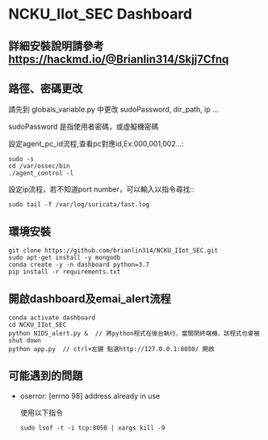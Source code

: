 # NCKU_IIot_SEC Dashboard
## 詳細安裝說明請參考 https://hackmd.io/@Brianlin314/Skjj7Cfnq
## 路徑、密碼更改
請先到 globals_variable.py 中更改 sudoPassword, dir_path, ip ...

sudoPassword 是指使用者密碼，或虛擬機密碼

設定agent_pc_id流程,查看pc對應id,Ex:000,001,002...:
```
sudo -s
cd /var/ossec/bin
./agent_control -l
```

設定ip流程，若不知道port number，可以輸入以指令尋找::
```
sudo tail -f /var/log/suricata/fast.log
```

## 環境安裝
```
git clone https://github.com/brianlin314/NCKU_IIot_SEC.git
sudo apt-get install -y mongodb
conda create -y -n dashboard python=3.7
pip install -r requirements.txt
```

## 開啟dashboard及emai_alert流程
```
conda activate dashboard 
cd NCKU_IIot_SEC
python NIDS_alert.py &  // 將python程式在後台執行，當關閉終端機，該程式也會被shut down
python app.py  // ctrl+左鍵 點選http://127.0.0.1:8050/ 開啟
```

## 可能遇到的問題
* oserror: [errno 98] address already in use

  使用以下指令
  ```
  sudo lsof -t -i tcp:8050 | xargs kill -9
  ```
